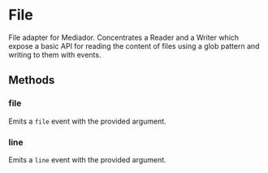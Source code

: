 File
====

File adapter for Mediador. Concentrates a Reader and a Writer which
expose a basic API for reading the content of files using a glob pattern and
writing to them with events.

Methods
-------

### file

Emits a `file` event with the provided argument.

### line

Emits a `line` event with the provided argument.
